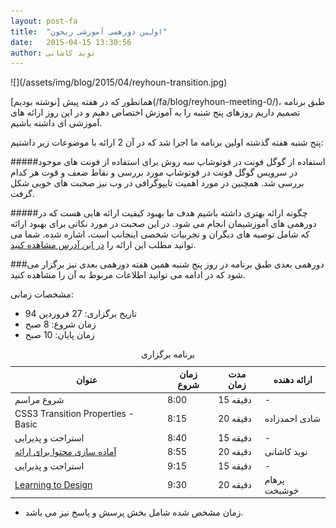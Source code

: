 ```yaml
---
layout: post-fa
title:  "اولین دورهمی آموزشی ریحون"
date:   2015-04-15 13:30:56
author: نوید کاشانی
---
```

<p class='text-center' markdown='1'>
![](/assets/img/blog/2015/04/reyhoun-transition.jpg)
</p>
همانطور که در هفته پیش [نوشته بودیم](/fa/blog/reyhoun-meeting-0/)، طبق برنامه تصمیم داریم روزهای پنج شنبه را به آموزش اختصاص دهیم و در این روز ارائه های آموزشی ای داشته باشیم.

پنج شنبه هفته گذشته اولین برنامه ما اجرا شد که در آن 2 ارائه با موضوعات زیر داشتیم:

#####استفاده از گوگل فونت در فوتوشاپ
سه روش برای استفاده از فونت های موجود در سرویس گوگل فونت در فوتوشاپ مورد بررسی و نقاط ضعف و قوت هر کدام بررسی شد. همچنین در مورد اهمیت تایپوگرافی در وب نیز صحبت های خوبی شکل گرفت.

#####چگونه ارائه بهتری داشته باشیم
هدف ما بهبود کیفیت ارائه هایی هست که در دورهمی های آموزشیمان انجام می شود. در این صحبت در مورد نکاتی برای بهبود ارائه که شامل توصیه های دیگران و تجربیات شخصی اینجانب است، اشاره شده. شما می توانید مطلب این ارائه را [در این آدرس مشاهده کنید](/fa/blog/good-presentation/).

###دورهمی بعدی
طبق برنامه در روز پنج شنبه همین هفته دورهمی بعدی نیز برگزار می شود که در ادامه می توانید اطلاعات مربوط به آن را مشاهده کنید.

مشخصات زمانی:

* تاریخ برگزاری: 27 فروردین 94
* زمان شروع: 8 صبح
* زمان پایان: 10 صبح

<table>
  <caption>برنامه برگزاری</caption>
  <thead>
    <tr>
      <th>عنوان</th>
      <th>زمان شروع</th>
      <th>مدت زمان</th>
      <th>ارائه دهنده</th>
    </tr>
  </thead>
  <tbody>
    <tr>
      <td>شروع مراسم</td>
      <td>8:00</td>
      <td>15 دقیقه</td>
      <td>-</td>
    </tr>
    <tr>
      <td>CSS3 Transition Properties - Basic</td>
      <td>8:15</td>
      <td>20 دقیقه</td>
      <td>شادی احمدزاده</td>
    </tr>
    <tr>
      <td>استراحت و پذیرایی</td>
      <td>8:40</td>
      <td>15 دقیقه</td>
      <td>-</td>
    </tr>
    <tr>
      <td><a href="/fa/blog/good-content-presentation/">آماده سازی محتوا برای ارائه</a></td>
      <td>8:55</td>
      <td>20 دقیقه</td>
      <td>نوید کاشانی</td>
    </tr>
    <tr>
      <td>استراحت و پذیرایی</td>
      <td>9:15</td>
      <td>15 دقیقه</td>
      <td>-</td>
    </tr>
    <tr>
      <td><a href="/fa/blog/learning-to-design/">Learning to Design</a></td>
      <td>9:30</td>
      <td>20 دقیقه</td>
      <td>پرهام خوشبخت</td>
    </tr>
  </tbody>
</table>

* زمان مشخص شده شامل بخش پرسش و پاسخ نیز می باشد.